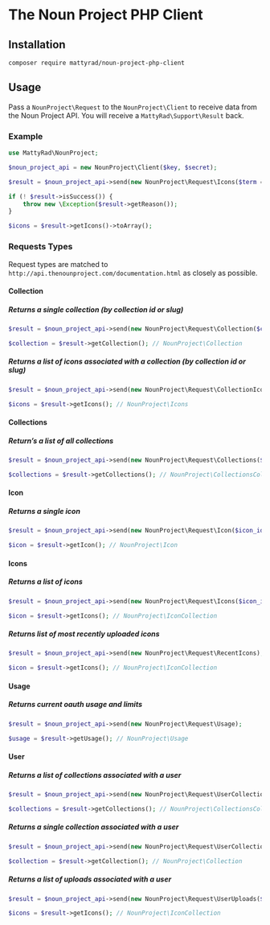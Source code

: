 # The Noun Project PHP Client

## Installation

`composer require mattyrad/noun-project-php-client`

## Usage

Pass a `NounProject\Request` to the `NounProject\Client` to receive data from the Noun Project API. You will receive a `MattyRad\Support\Result` back.

### Example

```php
use MattyRad\NounProject;

$noun_project_api = new NounProject\Client($key, $secret);

$result = $noun_project_api->send(new NounProject\Request\Icons($term = 'feather', $limit_to_public_domain = true));

if (! $result->isSuccess()) {
    throw new \Exception($result->getReason());
}

$icons = $result->getIcons()->toArray();
```

### Requests Types

Request types are matched to `http://api.thenounproject.com/documentation.html` as closely as possible.

#### Collection

##### Returns a single collection (by collection id or slug)

```php
$result = $noun_project_api->send(new NounProject\Request\Collection($collection_id_or_slug = 123));

$collection = $result->getCollection(); // NounProject\Collection
```

##### Returns a list of icons associated with a collection (by collection id or slug)

```php
$result = $noun_project_api->send(new NounProject\Request\CollectionIcons($collection_id_or_slug = 123));

$icons = $result->getIcons(); // NounProject\Icons
```

#### Collections

##### Return’s a list of all collections

```php
$result = $noun_project_api->send(new NounProject\Request\Collections($limit = 1000, $offset = 2, $page = 10));

$collections = $result->getCollections(); // NounProject\CollectionsCollection
```

#### Icon

##### Returns a single icon

```php
$result = $noun_project_api->send(new NounProject\Request\Icon($icon_id_or_term = 123));

$icon = $result->getIcon(); // NounProject\Icon
```

#### Icons

##### Returns a list of icons

```php
$result = $noun_project_api->send(new NounProject\Request\Icons($icon_id_or_term = 'feather'));

$icon = $result->getIcons(); // NounProject\IconCollection
```

##### Returns list of most recently uploaded icons

```php
$result = $noun_project_api->send(new NounProject\Request\RecentIcons);

$icon = $result->getIcons(); // NounProject\IconCollection
```

#### Usage

##### Returns current oauth usage and limits

```php
$result = $noun_project_api->send(new NounProject\Request\Usage);

$usage = $result->getUsage(); // NounProject\Usage
```

#### User

##### Returns a list of collections associated with a user

```php
$result = $noun_project_api->send(new NounProject\Request\UserCollections($user_id = 123));

$collections = $result->getCollections(); // NounProject\CollectionsCollection
```

##### Returns a single collection associated with a user

```php
$result = $noun_project_api->send(new NounProject\Request\UserCollectionsBySlug($user_id = 123, $slug = 'feather'));

$collection = $result->getCollection(); // NounProject\Collection
```

##### Returns a list of uploads associated with a user

```php
$result = $noun_project_api->send(new NounProject\Request\UserUploads($username = 'user'));

$icons = $result->getIcons(); // NounProject\IconCollection
```
